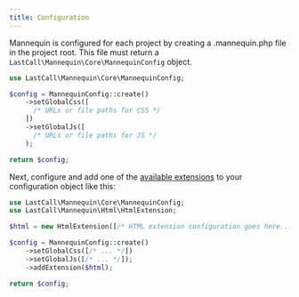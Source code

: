 ```yaml
---
title: Configuration
---
```

Mannequin is configured for each project by creating a .mannequin.php file in the project root.  This file must return a `LastCall\Mannequin\Core\MannequinConfig` object.


```php
use LastCall\Mannequin\Core\MannequinConfig;

$config = MannequinConfig::create()
    ->setGlobalCss([
      /* URLs or file paths for CSS */
    ])
    ->setGlobalJs([
      /* URLs or file paths for JS */
    );

return $config;
```

Next, configure and add one of the [available extensions](index.md#Extensions) to your configuration object like this:

```php
use LastCall\Mannequin\Core\MannequinConfig;
use LastCall\Mannequin\Html\HtmlExtension;

$html = new HtmlExtension([/* HTML extension configuration goes here... */);

$config = MannequinConfig::create()
    ->setGlobalCss([/* ... */])
    ->setGlobalJs([/* ... */]);
    ->addExtension($html);

return $config;
```